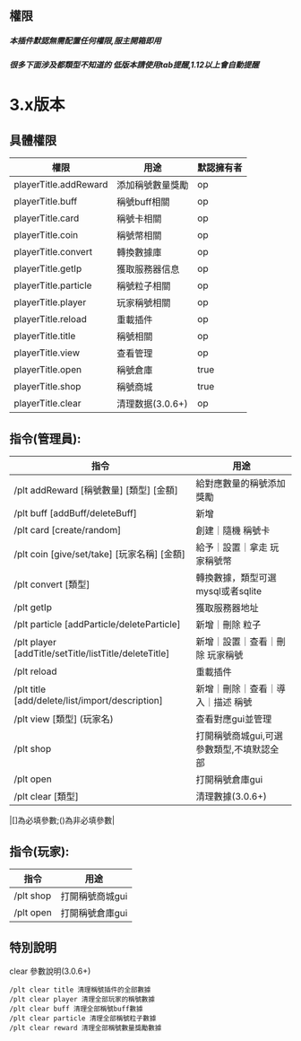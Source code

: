 ## 權限

##### 本插件默認無需配置任何權限,服主開箱即用

##### 很多下面涉及都類型不知道的 低版本請使用tab提醒,1.12以上會自動提醒

# 3.x版本

## 具體權限

| 權限                    | 用途              | 默認擁有者   |
|-----------------------|-----------------|---------|
| playerTitle.addReward | 添加稱號數量獎勵        | op      |
| playerTitle.buff      | 稱號buff相關        | op      |
| playerTitle.card      | 稱號卡相關           | op      |
| playerTitle.coin      | 稱號幣相關           | op      |
| playerTitle.convert   | 轉換數據庫           | op      |
| playerTitle.getIp     | 獲取服務器信息         | op      |
| playerTitle.particle  | 稱號粒子相關          | op      |
| playerTitle.player    | 玩家稱號相關          | op      |
| playerTitle.reload    | 重載插件            | op      |
| playerTitle.title     | 稱號相關            | op      |
| playerTitle.view      | 查看管理            | op      |
| playerTitle.open      | 稱號倉庫            | true    |
| playerTitle.shop      | 稱號商城            | true    |
| playerTitle.clear     | 清理数据(3.0.6+)    | op      |

## 指令(管理員):

| 指令                                                     | 用途                      |
|--------------------------------------------------------|-------------------------|
| /plt addReward [稱號數量] [類型] [金額]                        | 給對應數量的稱號添加獎勵            |
| /plt buff [addBuff/deleteBuff]                         | 新增                      |刪除buff|
| /plt card [create/random]                              | 創建｜隨機 稱號卡               |
| /plt coin [give/set/take] [玩家名稱] [金額]                  | 給予｜設置｜拿走 玩家稱號幣          |
| /plt convert  [類型]                                     | 轉換數據，類型可選mysql或者sqlite  |
| /plt getIp                                             | 獲取服務器地址                 |
| /plt particle [addParticle/deleteParticle]             | 新增｜刪除 粒子                |
| /plt player [addTitle/setTitle/listTitle/deleteTitle]  | 新增｜設置｜查看｜刪除 玩家稱號        |
| /plt reload                                            | 重載插件                    |
| /plt title [add/delete/list/import/description]        | 新增｜刪除｜查看｜導入｜描述 稱號       |
| /plt view [類型] (玩家名)                                   | 查看對應gui並管理              |
| /plt shop                                              | 打開稱號商城gui,可選參數類型,不填默認全部 |
| /plt open                                              | 打開稱號倉庫gui               |
| /plt clear [類型]                                        | 清理數據(3.0.6+)            |

|[]為必填參數;()為非必填參數|

## 指令(玩家):

| 指令                | 用途            |
|-------------------|---------------|
| /plt shop         | 打開稱號商城gui     |
| /plt open         | 打開稱號倉庫gui     |

## 特別說明

clear 參數說明(3.0.6+)
```
/plt clear title 清理稱號插件的全部數據
/plt clear player 清理全部玩家的稱號數據
/plt clear buff 清理全部稱號buff數據
/plt clear particle 清理全部稱號粒子數據
/plt clear reward 清理全部稱號數量獎勵數據
```
